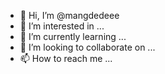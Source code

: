 - 👋 Hi, I’m @mangdedeee
- 👀 I’m interested in ...
- 🌱 I’m currently learning ...
- 💞️ I’m looking to collaborate on ...
- 📫 How to reach me ...

<!---
mangdedeee/mangdedeee is a ✨ special ✨ repository because its `README.md` (this file) appears on your GitHub profile.
You can click the Preview link to take a look at your changes.
--->
